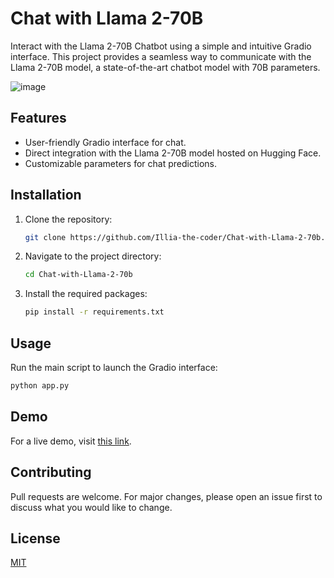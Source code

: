 
# Chat with Llama 2-70B

Interact with the Llama 2-70B Chatbot using a simple and intuitive Gradio interface. This project provides a seamless way to communicate with the Llama 2-70B model, a state-of-the-art chatbot model with 70B parameters.

![image](https://github.com/Illia-the-coder/Chat-with-Llama-2-70b/assets/101904816/0c691f86-da5f-4ba4-8521-1ddb06f3aa2d)


## Features

- User-friendly Gradio interface for chat.
- Direct integration with the Llama 2-70B model hosted on Hugging Face.
- Customizable parameters for chat predictions.

## Installation

1. Clone the repository:
   ```bash
   git clone https://github.com/Illia-the-coder/Chat-with-Llama-2-70b.git
   ```

2. Navigate to the project directory:
   ```bash
   cd Chat-with-Llama-2-70b
   ```

3. Install the required packages:
   ```bash
   pip install -r requirements.txt
   ```

## Usage

Run the main script to launch the Gradio interface:
```bash
python app.py
```

## Demo

For a live demo, visit [this link](https://github.com/Illia-the-coder/Chat-with-Llama-2-70b).

## Contributing

Pull requests are welcome. For major changes, please open an issue first to discuss what you would like to change.

## License

[MIT](https://choosealicense.com/licenses/mit/)

